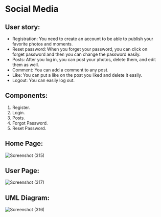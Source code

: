 # Social Media

## User story:
- Registration: You need to create an account to be able to publish your favorite photos and moments.
- Reset password: When you forget your password, you can click on forget password and then you can change the password easily.
- Posts: After you log in, you can post your photos, delete them, and edit them as well.
- Comment: You can add a comment to any post.
- Like: You can put a like on the post you liked and delete it easily.
- Logout: You can easily log out.

## Components:
1. Register.
2. Login.
3. Posts.
4. Forgot Password.
5. Reset Password.

## Home Page:
![Screenshot (315)](https://user-images.githubusercontent.com/92247926/146654580-684d28b4-0970-4947-9fe1-627b58463200.png)

## User Page:
![Screenshot (317)](https://user-images.githubusercontent.com/92247926/146654585-dfcd4ab4-473c-4e04-b591-b30a07f17fc1.png)


## UML Diagram:
![Screenshot (316)](https://user-images.githubusercontent.com/92247926/146654574-7ad3aeac-8e39-48a1-b4f0-dfdb685c4fb8.png)


